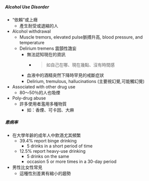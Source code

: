 ##### Alcohol Use Disorder
- “依賴”或上癮
	- 產生耐受或退縮的人
- Alcohol withdrawal
	- Muscle tremors, elevated pulse脈搏升高, blood pressure, and temperature
	- Delirium tremens 震顫性譫妄
		- 無法認知現在的資訊
			- > 如自己在哪、現在幾點、沒有時間感
		- 血液中的酒精突然下降時罕見的戒斷症狀
		- Delirium, tremulous, hallucinations (主要視幻覺,可能觸幻覺)
- Associated with other drug use
	- 80～50％的人也吸煙
- Poly-drug abuse
	- 許多使用者濫用多種物質
		- 如：香煙、可卡因、大麻
##### 患病率
- 在大學年齡的成年人中飲酒尤其頻繁
	- 39.4% report binge drinking
		- 5 drinks in a short period of time
	- 12.5% report heavy-use drinking
		- 5 drinks on the same 
		- occasion 5 or more times in a 30-day period
- 男性比女性常見
	- 這種性別差異有縮小的趨勢